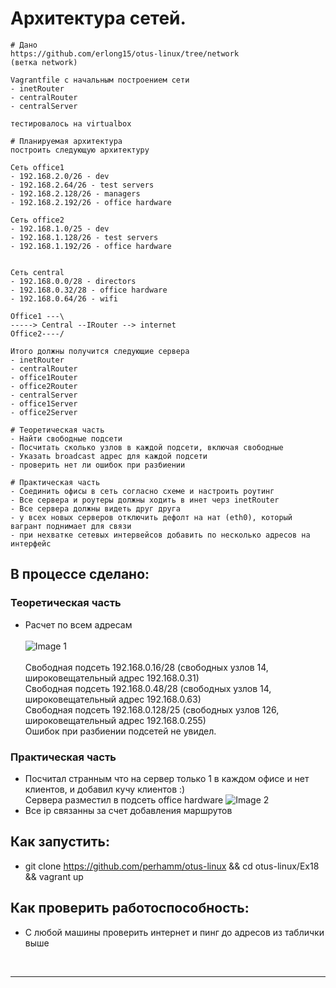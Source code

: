 #  Архитектура сетей.  

```
# Дано
https://github.com/erlong15/otus-linux/tree/network
(ветка network)

Vagrantfile с начальным построением сети
- inetRouter
- centralRouter
- centralServer

тестировалось на virtualbox

# Планируемая архитектура
построить следующую архитектуру

Сеть office1
- 192.168.2.0/26 - dev
- 192.168.2.64/26 - test servers
- 192.168.2.128/26 - managers
- 192.168.2.192/26 - office hardware

Сеть office2
- 192.168.1.0/25 - dev
- 192.168.1.128/26 - test servers
- 192.168.1.192/26 - office hardware


Сеть central
- 192.168.0.0/28 - directors
- 192.168.0.32/28 - office hardware
- 192.168.0.64/26 - wifi
```
```
Office1 ---\
-----> Central --IRouter --> internet
Office2----/
```
```
Итого должны получится следующие сервера
- inetRouter
- centralRouter
- office1Router
- office2Router
- centralServer
- office1Server
- office2Server

# Теоретическая часть
- Найти свободные подсети
- Посчитать сколько узлов в каждой подсети, включая свободные
- Указать broadcast адрес для каждой подсети
- проверить нет ли ошибок при разбиении

# Практическая часть
- Соединить офисы в сеть согласно схеме и настроить роутинг
- Все сервера и роутеры должны ходить в инет черз inetRouter
- Все сервера должны видеть друг друга
- у всех новых серверов отключить дефолт на нат (eth0), который вагрант поднимает для связи
- при нехватке сетевых интервейсов добавить по несколько адресов на интерфейс
```

## В процессе сделано:

### Теоретическая часть

 - Расчет по всем адресам<br/><br/>
 ![Image 1](https://raw.githubusercontent.com/perhamm/otus-linux/master/Ex18/screenshots/net.PNG) <br/><br/>
Свободная подсеть 192.168.0.16/28 (свободных узлов 14, широковещательный адрес 192.168.0.31)<br/>
Свободная подсеть 192.168.0.48/28 (свободных узлов 14, широковещательный адрес 192.168.0.63)<br/>
Свободная подсеть 192.168.0.128/25 (свободных узлов 126, широковещательный адрес 192.168.0.255)<br/>
Ошибок при разбиении подсетей не увидел.<br/>

### Практическая часть
- Посчитал странным что на сервер  только 1  в каждом офисе и нет клиентов, и добавил кучу клиентов :) <br/>Сервера разместил в подсеть office hardware
 ![Image 2](https://raw.githubusercontent.com/perhamm/otus-linux/master/Ex18/screenshots/net-ip.PNG)
- Все ip связанны  за счет добавления маршрутов



## Как запустить:
 - git clone https://github.com/perhamm/otus-linux && cd otus-linux/Ex18 && vagrant up

## Как проверить работоспособность:
 - С любой машины проверить интернет и пинг до адресов из таблички выше
<br>

---
